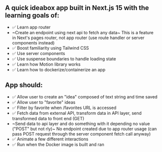 ## A quick ideabox app built in Next.js 15 with the learning goals of:
- ✅ Learn app router
- ~Create an endpoint using next api to fetch any data~ This is a feature in Next's pages router, not app router (use route handler or server components instead)
- ✅ Boost familiarity using Tailwind CSS
- ✅ Use server components
- ✅ Use suspense boundaries to handle loading state
- ✅ Learn how Motion library works
- ✅ Learn how to dockerize/containerize an app

## App should:
- ✅ Allow user to create an "idea" composed of text string and time saved
- ✅ Allow user to "favorite" ideas
- ✅ Filter by favorite when /favorites URL is accessed 
- ✅ Fetch data from external API, transform data in API layer, send transformed data to front end (GET)
- ~Send data to api layer and do something with it depending no value ("POST" but not rly)~ No endpoint created due to app router usage (can pass POST request through the server component fetch call anyway)
- ✅ Animate a few different interactions
- ✅ Run when the Docker image is built and ran
